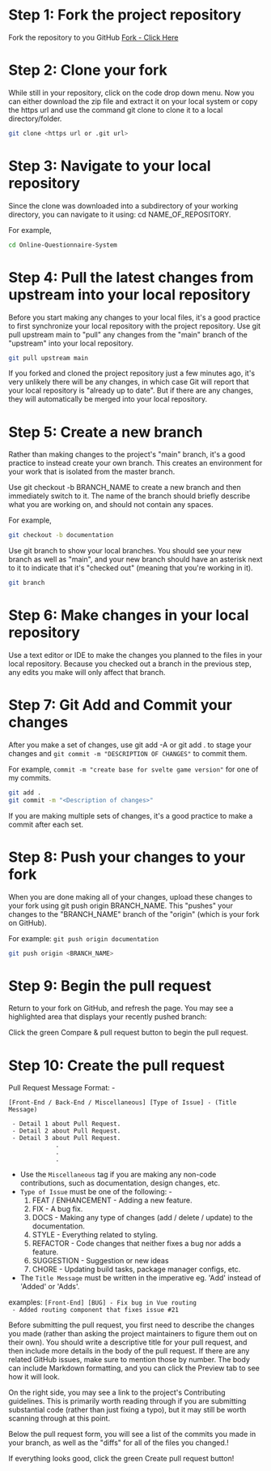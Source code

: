 # Step 1: Fork the project repository

Fork the repository to you GitHub
[Fork - Click Here](https://github.com/TheInspiredConjurer/Online-Questionnaire-System/fork)

# Step 2: Clone your fork

While still in your repository, click on the code drop down menu. Now you can either download the zip file and extract it on your local system or copy the https url and use the command git clone <https url> to clone it to a local directory/folder. 
  
```bash
git clone <https url or .git url>
```

# Step 3: Navigate to your local repository

Since the clone was downloaded into a subdirectory of your working directory, you can navigate to it using: cd NAME_OF_REPOSITORY.

For example,

```bash
cd Online-Questionnaire-System
```

# Step 4: Pull the latest changes from upstream into your local repository

Before you start making any changes to your local files, it's a good practice to first synchronize your local repository with the project repository. Use git pull upstream main to "pull" any changes from the "main" branch of the "upstream" into your local repository. 
  
  ```bash
git pull upstream main
```

If you forked and cloned the project repository just a few minutes ago, it's very unlikely there will be any changes, in which case Git will report that your local repository is "already up to date". But if there are any changes, they will automatically be merged into your local repository.

# Step 5: Create a new branch

Rather than making changes to the project's "main" branch, it's a good practice to instead create your own branch. This creates an environment for your work that is isolated from the master branch.

Use git checkout -b BRANCH_NAME to create a new branch and then immediately switch to it. The name of the branch should briefly describe what you are working on, and should not contain any spaces.

For example,

```bash
git checkout -b documentation
```

Use git branch to show your local branches. You should see your new branch as well as "main", and your new branch should have an asterisk next to it to indicate that it's "checked out" (meaning that you're working in it).
  
```bash
git branch
```

# Step 6: Make changes in your local repository

Use a text editor or IDE to make the changes you planned to the files in your local repository. Because you checked out a branch in the previous step, any edits you make will only affect that branch.

# Step 7: Git Add and Commit your changes

After you make a set of changes, use git add -A or git add . to stage your changes and `git commit -m "DESCRIPTION OF CHANGES"` to commit them.

For example, `commit -m "create base for svelte game version"` for one of my commits.
  
 ```bash
git add .
git commit -m "<Description of changes>"
```

If you are making multiple sets of changes, it's a good practice to make a commit after each set.

# Step 8: Push your changes to your fork

When you are done making all of your changes, upload these changes to your fork using git push origin BRANCH_NAME. This "pushes" your changes to the "BRANCH_NAME" branch of the "origin" (which is your fork on GitHub).

For example: `git push origin documentation`
  
  ```bash
git push origin <BRANCH_NAME>
```

# Step 9: Begin the pull request

Return to your fork on GitHub, and refresh the page. You may see a highlighted area that displays your recently pushed branch:

Click the green Compare & pull request button to begin the pull request.
  

# Step 10: Create the pull request
  
Pull Request Message Format: -
  
  ```
  [Front-End / Back-End / Miscellaneous] [Type of Issue] - (Title Message)
  
  ```
  
  
  ```
   - Detail 1 about Pull Request.
   - Detail 2 about Pull Request.
   - Detail 3 about Pull Request.
               .
               .
               .
  ```
  
  - Use the `Miscellaneous` tag if you are making any non-code contributions, such as documentation, design changes, etc.
  - `Type of Issue` must be one of the following: -
     1. FEAT / ENHANCEMENT - Adding a new feature.
     2. FIX - A bug fix.
     3. DOCS - Making any type of changes (add / delete / update) to the documentation.
     4. STYLE - Everything related to styling.
     5. REFACTOR - Code changes that neither fixes a bug nor adds a feature.
     6. SUGGESTION - Suggestion or new ideas
     7. CHORE - Updating build tasks, package manager configs, etc.
  - The `Title Message` must be written in the imperative eg. 'Add' instead of 'Added' or 'Adds'.

   
  
  examples:
  `[Front-End] [BUG] - Fix bug in Vue routing`
  <br>` - Added routing component that fixes issue #21`
  

Before submitting the pull request, you first need to describe the changes you made (rather than asking the project maintainers to figure them out on their own). You should write a descriptive title for your pull request, and then include more details in the body of the pull request. If there are any related GitHub issues, make sure to mention those by number. The body can include Markdown formatting, and you can click the Preview tab to see how it will look.


On the right side, you may see a link to the project's Contributing guidelines. This is primarily worth reading through if you are submitting substantial code (rather than just fixing a typo), but it may still be worth scanning through at this point.

Below the pull request form, you will see a list of the commits you made in your branch, as well as the "diffs" for all of the files you changed.!

If everything looks good, click the green Create pull request button!
